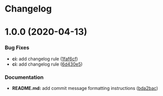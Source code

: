 # Changelog

# 1.0.0 (2020-04-13)


### Bug Fixes

* **ci:** add changelog rule ([1faf6cf](https://github.com/mgomersbach/updateworld/commit/1faf6cf46c3583dc798c7a47d1064e02a062fe8c))
* **ci:** add changelog rule ([6d430e5](https://github.com/mgomersbach/updateworld/commit/6d430e56b42b09b9780c9b4133ca144d35b5a792))


### Documentation

* **README.md:** add commit message formatting instructions ([bda2bac](https://github.com/mgomersbach/updateworld/commit/bda2bac5ee1074e2fe52a19a743afbf11462414d))
